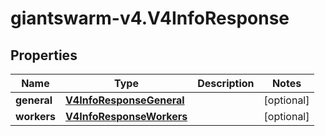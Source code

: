 # giantswarm-v4.V4InfoResponse

## Properties
Name | Type | Description | Notes
------------ | ------------- | ------------- | -------------
**general** | [**V4InfoResponseGeneral**](V4InfoResponseGeneral.md) |  | [optional] 
**workers** | [**V4InfoResponseWorkers**](V4InfoResponseWorkers.md) |  | [optional] 



